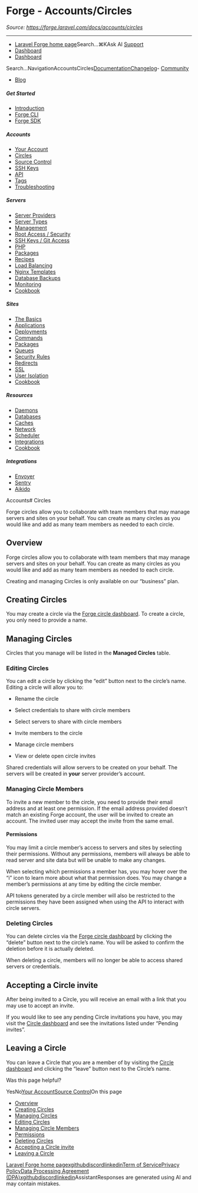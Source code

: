 # Forge - Accounts/Circles

*Source: https://forge.laravel.com/docs/accounts/circles*

---

- [Laravel Forge home page](https://forge.laravel.com)Search...⌘KAsk AI
[Support](/cdn-cgi/l/email-protection#ea8c85988d8faa868b988b9c8f86c4898587)
- [Dashboard](https://forge.laravel.com)
- [Dashboard](https://forge.laravel.com)

Search...NavigationAccountsCircles[Documentation](/docs/introduction)[Changelog](/docs/changelog/changelog)- [Community](https://discord.com/invite/laravel)
- [Blog](https://blog.laravel.com/forge)
##### Get Started

- [Introduction](/docs/introduction)
- [Forge CLI](/docs/cli)
- [Forge SDK](/docs/sdk)

##### Accounts

- [Your Account](/docs/accounts/your-account)
- [Circles](/docs/accounts/circles)
- [Source Control](/docs/accounts/source-control)
- [SSH Keys](/docs/accounts/ssh)
- [API](/docs/accounts/api)
- [Tags](/docs/accounts/tags)
- [Troubleshooting](/docs/accounts/cookbook)

##### Servers

- [Server Providers](/docs/servers/providers)
- [Server Types](/docs/servers/types)
- [Management](/docs/servers/management)
- [Root Access / Security](/docs/servers/provisioning-process)
- [SSH Keys / Git Access](/docs/servers/ssh)
- [PHP](/docs/servers/php)
- [Packages](/docs/servers/packages)
- [Recipes](/docs/servers/recipes)
- [Load Balancing](/docs/servers/load-balancing)
- [Nginx Templates](/docs/servers/nginx-templates)
- [Database Backups](/docs/servers/backups)
- [Monitoring](/docs/servers/monitoring)
- [Cookbook](/docs/servers/cookbook)

##### Sites

- [The Basics](/docs/sites/the-basics)
- [Applications](/docs/sites/applications)
- [Deployments](/docs/sites/deployments)
- [Commands](/docs/sites/commands)
- [Packages](/docs/sites/packages)
- [Queues](/docs/sites/queues)
- [Security Rules](/docs/sites/security-rules)
- [Redirects](/docs/sites/redirects)
- [SSL](/docs/sites/ssl)
- [User Isolation](/docs/sites/user-isolation)
- [Cookbook](/docs/sites/cookbook)

##### Resources

- [Daemons](/docs/resources/daemons)
- [Databases](/docs/resources/databases)
- [Caches](/docs/resources/caches)
- [Network](/docs/resources/network)
- [Scheduler](/docs/resources/scheduler)
- [Integrations](/docs/resources/integrations)
- [Cookbook](/docs/resources/cookbook)

##### Integrations

- [Envoyer](/docs/integrations/envoyer)
- [Sentry](/docs/integrations/sentry)
- [Aikido](/docs/integrations/aikido)

Accounts# Circles

Forge circles allow you to collaborate with team members that may manage servers and sites on your behalf. You can create as many circles as you would like and add as many team members as needed to each circle.

## [​](#overview)Overview

Forge circles allow you to collaborate with team members that may manage servers and sites on your behalf. You can create as many circles as you would like and add as many team members as needed to each circle.

Creating and managing Circles is only available on our “business” plan.

## [​](#creating-circles)Creating Circles

You may create a circle via the [Forge circle dashboard](https://forge.laravel.com/circles). To create a circle, you only need to provide a name.

## [​](#managing-circles)Managing Circles

Circles that you manage will be listed in the **Managed Circles** table.

### [​](#editing-circles)Editing Circles

You can edit a circle by clicking the “edit” button next to the circle’s name. Editing a circle will allow you to:

- Rename the circle

- Select credentials to share with circle members

- Select servers to share with circle members

- Invite members to the circle

- Manage circle members

- View or delete open circle invites

Shared credentials will allow servers to be created on your behalf. The servers will be created in **your** server provider’s account.

### [​](#managing-circle-members)Managing Circle Members

To invite a new member to the circle, you need to provide their email address and at least one permission. If the email address provided doesn’t match an existing Forge account, the user will be invited to create an account. The invited user may accept the invite from the same email.

#### [​](#permissions)Permissions

You may limit a circle member’s access to servers and sites by selecting their permissions. Without any permissions, members will always be able to read server and site data but will be unable to make any changes.

When selecting which permissions a member has, you may hover over the “i” icon to learn more about what that permission does. You may change a member’s permissions at any time by editing the circle member.

API tokens generated by a circle member will also be restricted to the permissions they have been assigned when using the API to interact with circle servers.

### [​](#deleting-circles)Deleting Circles

You can delete circles via the [Forge circle dashboard](https://forge.laravel.com/circles) by clicking the “delete” button next to the circle’s name. You will be asked to confirm the deletion before it is actually deleted.

When deleting a circle, members will no longer be able to access shared servers or credentials.

## [​](#accepting-a-circle-invite)Accepting a Circle invite

After being invited to a Circle, you will receive an email with a link that you may use to accept an invite.

If you would like to see any pending Circle invitations you have, you may visit the [Circle dashboard](https://forge.laravel.com/circles) and see the invitations listed under “Pending invites”.

## [​](#leaving-a-circle)Leaving a Circle

You can leave a Circle that you are a member of by visiting the [Circle dashboard](https://forge.laravel.com/circles) and clicking the “leave” button next to the Circle’s name.

Was this page helpful?

YesNo[Your Account](/docs/accounts/your-account)[Source Control](/docs/accounts/source-control)On this page
- [Overview](#overview)
- [Creating Circles](#creating-circles)
- [Managing Circles](#managing-circles)
- [Editing Circles](#editing-circles)
- [Managing Circle Members](#managing-circle-members)
- [Permissions](#permissions)
- [Deleting Circles](#deleting-circles)
- [Accepting a Circle invite](#accepting-a-circle-invite)
- [Leaving a Circle](#leaving-a-circle)

[Laravel Forge home page](https://forge.laravel.com)[x](https://x.com/laravelphp)[github](https://github.com/laravel)[discord](https://discord.com/invite/laravel)[linkedin](https://linkedin.com/company/laravel)[Term of Service](https://forge.laravel.com/terms-of-service)[Privacy Policy](https://forge.laravel.com/privacy-policy)[Data Processing Agreement (DPA)](https://forge.laravel.com/data-processing-agreement)[x](https://x.com/laravelphp)[github](https://github.com/laravel)[discord](https://discord.com/invite/laravel)[linkedin](https://linkedin.com/company/laravel)AssistantResponses are generated using AI and may contain mistakes.